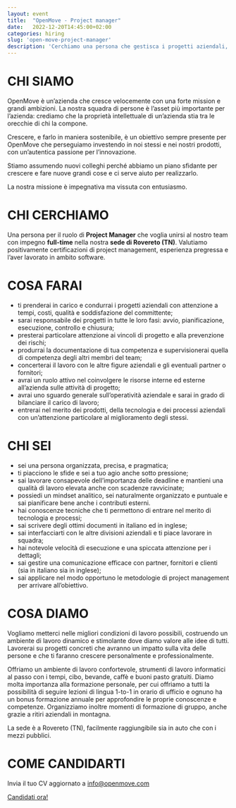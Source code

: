 ```yaml
---
layout: event
title:  "OpenMove - Project manager"
date:   2022-12-20T14:45:00+02:00
categories: hiring
slug: 'open-move-project-manager'
description: 'Cerchiamo una persona che gestisca i progetti aziendali, concertando risorse interne ed esterne, capace di bilanciare il carico di lavoro. Una persona organizzata e pragmatica che entri nel merito di prodotti, tecnologia e processi aziendali.'
---
```


# CHI SIAMO
OpenMove è un’azienda che cresce velocemente con una forte mission e grandi ambizioni.
La nostra squadra di persone è l’asset più importante per l’azienda: crediamo che la proprietà intellettuale di un’azienda stia tra le orecchie di chi la compone.

Crescere, e farlo in maniera sostenibile, è un obiettivo sempre presente per OpenMove che perseguiamo investendo in noi stessi e nei nostri prodotti, con un’autentica passione per l’innovazione.

Stiamo assumendo nuovi colleghi perché abbiamo un piano sfidante per crescere e fare nuove grandi cose e ci serve aiuto per realizzarlo.

La nostra missione è impegnativa ma vissuta con entusiasmo.

# CHI CERCHIAMO
Una persona per il ruolo di **Project Manager** che voglia unirsi al nostro team con impegno **full-time** nella nostra **sede di Rovereto (TN)**. Valutiamo positivamente certificazioni di project management, esperienza pregressa e l’aver lavorato in ambito software.

# COSA FARAI
- ti prenderai in carico e condurrai i progetti aziendali con attenzione a tempi, costi, qualità e soddisfazione del committente;
- sarai responsabile dei progetti in tutte le loro fasi: avvio, pianificazione, esecuzione, controllo e chiusura;
- presterai particolare attenzione ai vincoli di progetto e alla prevenzione dei rischi;
- produrrai la documentazione di tua competenza e supervisionerai quella di competenza degli altri membri del team;
- concerterai il lavoro con le altre figure aziendali e gli eventuali partner o fornitori;
- avrai un ruolo attivo nel coinvolgere le risorse interne ed esterne all’azienda sulle attività di progetto;
- avrai uno sguardo generale sull’operatività aziendale e sarai in grado di bilanciare il carico di lavoro;
- entrerai nel merito dei prodotti, della tecnologia e dei processi aziendali con un’attenzione particolare al miglioramento degli stessi.

# CHI SEI
- sei una persona organizzata, precisa, e pragmatica;
- ti piacciono le sfide e sei a tuo agio anche sotto pressione;
- sai lavorare consapevole dell’importanza delle deadline e mantieni una qualità di lavoro elevata anche con scadenze ravvicinate;
- possiedi un mindset analitico, sei naturalmente organizzato e puntuale e sai pianificare bene anche i contributi esterni.
- hai conoscenze tecniche che ti permettono di entrare nel merito di tecnologia e processi;
- sai scrivere degli ottimi documenti in italiano ed in inglese;
- sai interfacciarti con le altre divisioni aziendali e ti piace lavorare in squadra;
- hai notevole velocità di esecuzione e una spiccata attenzione per i dettagli;
- sai gestire una comunicazione efficace con partner, fornitori e clienti (sia in italiano sia in inglese);
- sai applicare nel modo opportuno le metodologie di project management per arrivare all’obiettivo.

# COSA DIAMO
Vogliamo metterci nelle migliori condizioni di lavoro possibili, costruendo un ambiente di lavoro dinamico e stimolante dove diamo valore alle idee di tutti. Lavorerai su progetti concreti che avranno un impatto sulla vita delle persone e che ti faranno crescere personalmente e professionalmente.

Offriamo un ambiente di lavoro confortevole, strumenti di lavoro informatici al passo con i tempi, cibo, bevande, caffè e buoni pasto gratuiti. Diamo molta importanza alla formazione personale, per cui offriamo a tutti la possibilità di seguire lezioni di lingua 1-to-1 in orario di ufficio e ognuno ha un bonus formazione annuale per approfondire le proprie conoscenze e competenze. Organizziamo inoltre momenti di formazione di gruppo, anche grazie a ritiri aziendali in montagna.

La sede è a Rovereto (TN), facilmente raggiungibile sia in auto che con i mezzi pubblici.

# COME CANDIDARTI
Invia il tuo CV aggiornato a [info@openmove.com](mailto:info@openmove.com)

<a class="btn btn-primary text-white btn-lg mt-3" target="_blank" href="mailto:info@openmove.com">Candidati ora!</a>